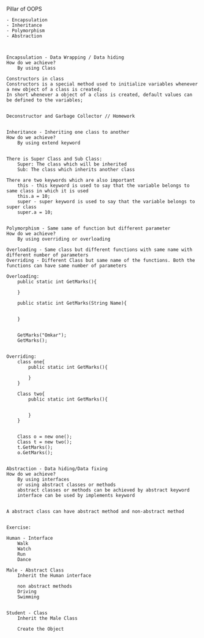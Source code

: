Pillar of OOPS

	- Encapsulation
	- Inheritance
	- Polymorphism
	- Abstraction



	Encapsulation - Data Wrapping / Data hiding
	How do we achieve?
		By using Class

	Constructors in class
	Constructors is a special method used to initialize variables whenever a new object of a class is created;
	In short whenever a object of a class is created, default values can be defined to the variables;


	Deconstructor and Garbage Collector // Homework


	Inheritance - Inheriting one class to another
	How do we achieve?
		By using extend keyword


	There is Super Class and Sub Class:
		Super: The class which will be inherited
		Sub: The class which inherits another class

	There are two keywords which are also important
		this - this keyword is used to say that the variable belongs to same class in which it is used
		this.a = 10;
		super - super keyword is used to say that the variable belongs to super class
		super.a = 10;


	Polymorphism - Same same of function but different parameter 
	How do we achieve?
		By using overriding or overloading

	Overloading - Same class but different functions with same name with different number of parameters
	Overriding - Different Class but same name of the functions. Both the functions can have same number of parameters

	Overloading:
		public static int GetMarks(){

		}

		public static int GetMarks(String Name){


		}


		GetMarks("Omkar");
		GetMarks();


	Overriding:
		class one{
			public static int GetMarks(){

			}
		}
		
		Class two{
			public static int GetMarks(){


			}
		}
		

		Class o = new one();
		Class t = new two();
		t.GetMarks();
		o.GetMarks();


	Abstraction - Data hiding/Data fixing
	How do we achieve?
		By using interfaces
		or using abstract classes or methods
		abstract classes or methods can be achieved by abstract keyword
		interface can be used by implements keyword


	A abstract class can have abstract method and non-abstract method

	
	Exercise:
	
	Human - Interface
		Walk
		Watch
		Run
		Dance

	Male - Abstract Class
		Inherit the Human interface

		non abstract methods
		Driving
		Swimming 


	Student - Class
		Inherit the Male Class

		Create the Object

	
